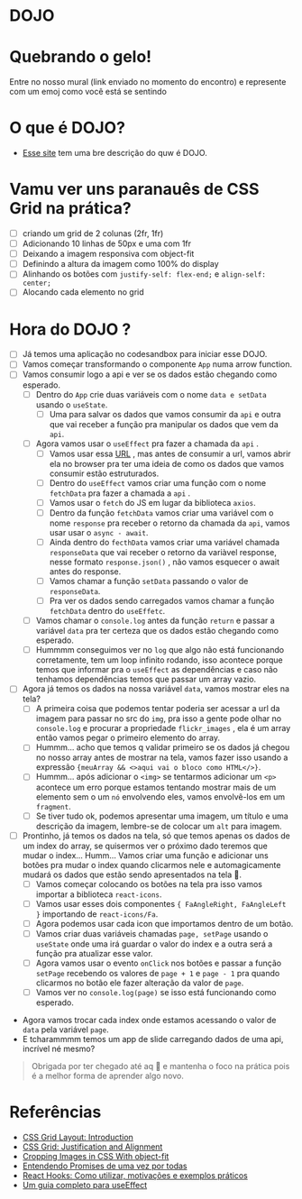 # DOJO

# Quebrando o gelo!

Entre no nosso mural (link enviado no momento do encontro) e represente com um emoj como você está se sentindo

# O que é DOJO?

- [Esse site](http://dojopuzzles.com/) tem uma bre descrição do quw é DOJO.

# Vamu ver uns paranauês de CSS Grid na prática?

- [ ] criando um grid de 2 colunas (2fr, 1fr)
- [ ] Adicionando 10 linhas de 50px e uma com 1fr
- [ ] Deixando a imagem responsiva com object-fit
- [ ] Definindo a altura da imagem como 100% do display
- [ ] Alinhando os botões com `justify-self: flex-end;` e `align-self: center;`
- [ ] Alocando cada elemento no grid

# Hora do DOJO ?

- [ ] Já temos uma aplicação no codesandbox para iniciar esse DOJO.
- [ ] Vamos começar transformando o componente `App` numa arrow function.
- [ ] Vamos consumir logo a api e ver se os dados estão chegando como esperado.
  - [ ] Dentro do `App` crie duas variáveis com o nome `data e setData` usando o `useState`.
    - [ ] Uma para salvar os dados que vamos consumir da `api` e outra que vai receber a função pra manipular os dados que vem da `api`.
  - [ ] Agora vamos usar o `useEffect` pra fazer a chamada da `api` .
    - [ ] Vamos usar essa [URL](https://api.spacexdata.com/v3/rockets) , mas antes de consumir a url, vamos abrir ela no browser pra ter uma ideia de como os dados que vamos consumir estão estruturados.
    - [ ] Dentro do `useEffect` vamos criar uma função com o nome `fetchData` pra fazer a chamada a `api` .
    - [ ] Vamos usar o `fetch` do JS em lugar da biblioteca `axios`.
    - [ ] Dentro da função `fetchData` vamos criar uma variável com o nome `response` pra receber o retorno da chamada da `api`, vamos usar usar o `async - await`.
    - [ ] Ainda dentro do `fecthData` vamos criar uma variável chamada `responseData` que vai receber o retorno da variàvel response, nesse formato `response.json()` , não vamos esquecer o await antes do response.
    - [ ] Vamos chamar a função `setData` passando o valor de `responseData`.
    - [ ] Pra ver os dados sendo carregados vamos chamar a função `fetchData` dentro do `useEffetc`.
  - [ ] Vamos chamar o `console.log` antes da função `return` e passar a variável `data` pra ter certeza que os dados estão chegando como esperado.
  - [ ] Hummmm conseguimos ver no `log` que algo não está funcionando corretamente, tem um loop infinito rodando, isso acontece porque temos que informar pra o `useEffect` as dependências e caso não tenhamos dependências temos que passar um array vazio.
- [ ] Agora já temos os dados na nossa variável `data`, vamos mostrar eles na tela?
  - [ ] A primeira coisa que podemos tentar poderia ser acessar a url da imagem para passar no src do `img`, pra isso a gente pode olhar no `console.log` e procurar a propriedade `flickr_images` , ela é um array então vamos pegar o primeiro elemento do array.
  - [ ] Hummm... acho que temos q validar primeiro se os dados já chegou no nosso array antes de mostrar na tela, vamos fazer isso usando a expressão `{meuArray && <>aqui vai o bloco como HTML</>}`.
  - [ ] Hummm... após adicionar o `<img>` se tentarmos adicionar um `<p>` acontece um erro porque estamos tentando mostrar mais de um elemento sem o um `nó` envolvendo eles, vamos envolvê-los em um `fragment`.
  - [ ] Se tiver tudo ok, podemos apresentar uma imagem, um título e uma descrição da imagem, lembre-se de colocar um `alt` para imagem.
- [ ] Prontinho, já temos os dados na tela, só que temos apenas os dados de um index do array, se quisermos ver o próximo dado teremos que mudar o index... Humm... Vamos criar uma função e adicionar uns botões pra mudar o index quando clicarmos nele e automagicamente mudará os dados que estão sendo apresentados na tela 🌚.
  - [ ] Vamos começar colocando os botões na tela pra isso vamos importar a biblioteca `react-icons`.
  - [ ] Vamos usar esses dois componentes `{ FaAngleRight, FaAngleLeft }` importando de `react-icons/Fa`.
  - [ ] Agora podemos usar cada icon que importamos dentro de um botão.
  - [ ] Vamos criar duas variáveis chamadas `page, setPage` usando o `useState` onde uma irá guardar o valor do index e a outra será a função pra atualizar esse valor.
  - [ ] Agora vamos usar o evento `onClick` nos botões e passar a função `setPage` recebendo os valores de `page + 1` e `page - 1` pra quando clicarmos no botão ele fazer alteração da valor de `page`.
  - [ ] Vamos ver no `console.log(page)` se isso está funcionando como esperado.
- Agora vamos trocar cada index onde estamos acessando o valor de `data` pela variável `page`.
- E tcharammmm temos um app de slide carregando dados de uma api, incrível né mesmo?

> Obrigada por ter chegado até aq 🌻 e mantenha o foco na prática pois é a melhor forma de aprender algo novo.

# Referências

- [CSS Grid Layout: Introduction](https://alligator.io/css/css-grid-layout-intro/)
- [CSS Grid: Justification and Alignment](https://alligator.io/css/align-justify/)
- [Cropping Images in CSS With object-fit](https://alligator.io/css/cropping-images-object-fit/)
- [Entendendo Promises de uma vez por todas](https://medium.com/trainingcenter/entendendo-promises-de-uma-vez-por-todas-32442ec725c2)
- [React Hooks: Como utilizar, motivações e exemplos práticos](https://blog.rocketseat.com.br/react-hooks/)
- [Um guia completo para useEffect](https://overreacted.io/pt-br/a-complete-guide-to-useeffect/)

